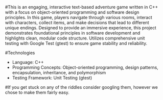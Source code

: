 #This is an engaging, interactive text-based adventure game written in C++ with a focus on object-oriented programming and software design principles. In this game, players navigate through various rooms, interact with characters, collect items, and make decisions that lead to different unique endings. Designed to provide an immersive experience, this project demonstrates foundational principles in software development and highlights clean, modular code structure. Utilizes comprehensive unit testing with Google Test (gtest) to ensure game stability and reliability.

#Technologies
- Language: C++
- Programming Concepts: Object-oriented programming, design patterns, encapsulation, inheritance, and polymorphism
- Testing Framework: Unit Testing (gtest)
  
#If you get stuck on any of the riddles consider googling them, however we chose to make them fairly easy.

